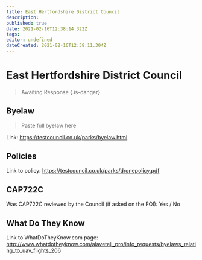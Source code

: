 ```yaml
---
title: East Hertfordshire District Council
description: 
published: true
date: 2021-02-16T12:38:14.322Z
tags: 
editor: undefined
dateCreated: 2021-02-16T12:38:11.304Z
---
```


# East Hertfordshire District Council
>  Awaiting Response
> {.is-danger}

## Byelaw
> Paste full byelaw here

Link:
https://testcouncil.co.uk/parks/byelaw.html

## Policies
Link to policy:
https://testcouncil.co.uk/parks/dronepolicy.pdf

## CAP722C

Was CAP722C reviewed by the Council (if asked on the FOI): Yes / No

## What Do They Know

Link to WhatDoTheyKnow.com page:
http://www.whatdotheyknow.com/alaveteli_pro/info_requests/byelaws_relating_to_uav_flights_206

